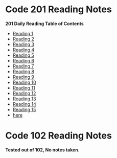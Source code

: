 # Code 201 Reading Notes

__201 Daily Reading Table of Contents__

- [Reading 1](201/class-01.md)
- [Reading 2](201/class-02.md)
- [Reading 3](201/class-03.md)
- [Reading 4](201/class-04.md)
- [Reading 5](201/class-05.md)
- [Reading 6](201/class-06.md)
- [Reading 7](201/class-07.md)
- [Reading 8](201/class-08.md)
- [Reading 9](201/class-09.md)
- [Reading 10](201/class-10.md)
- [Reading 11](201/class-11.md)
- [Reading 12](201/class-12.md)
- [Reading 13](201/class-13.md)
- [Reading 14](201/class-14.md)
- [Reading 15](201/class-15.md)
- [here](https://jjescandor.github.io/about-me/)

# Code 102 Reading Notes
__Tested out of 102, No notes taken.__
